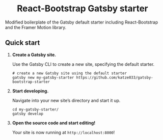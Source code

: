 <h1 align="center">
  React-Bootstrap Gatsby starter
</h1>

Modified boilerplate of the Gatsby default starter including React-Bootstrap and the Framer Motion library.

## Quick start

1.  **Create a Gatsby site.**

    Use the Gatsby CLI to create a new site, specifying the default starter.

    ```shell
    # create a new Gatsby site using the default starter
    gatsby new my-gatsby-starter https://github.com/katze033/gatsby-bootstrap-starter
    ```

1.  **Start developing.**

    Navigate into your new site’s directory and start it up.

    ```shell
    cd my-gatsby-starter/
    gatsby develop
    ```

1.  **Open the source code and start editing!**

    Your site is now running at `http://localhost:8000`!
